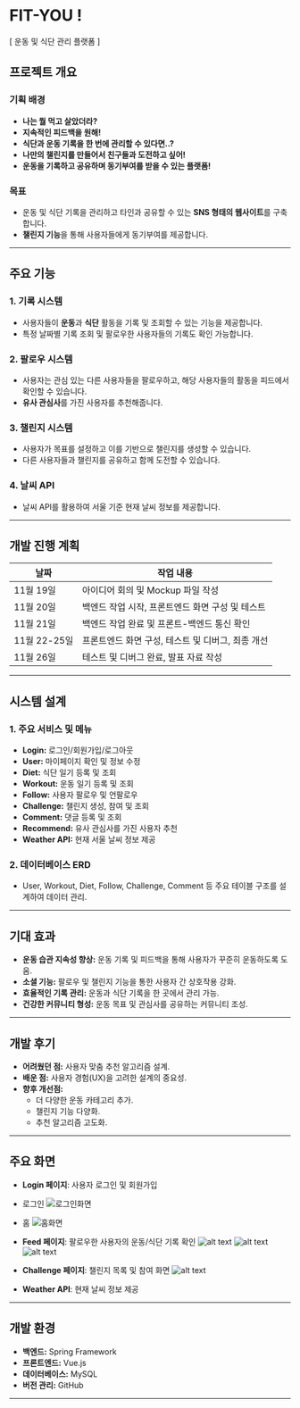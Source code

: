 # FIT-YOU !
[ 운동 및 식단 관리 플랫폼 ]


## 프로젝트 개요

### 기획 배경
- **나는 뭘 먹고 살았더라?**  
- **지속적인 피드백을 원해!**
- **식단과 운동 기록을 한 번에 관리할 수 있다면..?**
- **나만의 챌린지를 만들어서 친구들과 도전하고 싶어!**
- **운동을 기록하고 공유하며 동기부여를 받을 수 있는 플랫폼!**

### 목표
- 운동 및 식단 기록을 관리하고 타인과 공유할 수 있는 **SNS 형태의 웹사이트**를 구축합니다.
- **챌린지 기능**을 통해 사용자들에게 동기부여를 제공합니다.

---

## 주요 기능

### 1. **기록 시스템**
- 사용자들이 **운동**과 **식단** 활동을 기록 및 조회할 수 있는 기능을 제공합니다.
- 특정 날짜별 기록 조회 및 팔로우한 사용자들의 기록도 확인 가능합니다.

### 2. **팔로우 시스템**
- 사용자는 관심 있는 다른 사용자들을 팔로우하고, 해당 사용자들의 활동을 피드에서 확인할 수 있습니다.
- **유사 관심사**를 가진 사용자를 추천해줍니다.

### 3. **챌린지 시스템**
- 사용자가 목표를 설정하고 이를 기반으로 챌린지를 생성할 수 있습니다.
- 다른 사용자들과 챌린지를 공유하고 함께 도전할 수 있습니다.

### 4. **날씨 API**
- 날씨 API를 활용하여 서울 기준 현재 날씨 정보를 제공합니다.

---

## 개발 진행 계획
| 날짜        | 작업 내용                              |
|-------------|---------------------------------------|
| 11월 19일   | 아이디어 회의 및 Mockup 파일 작성      |
| 11월 20일   | 백엔드 작업 시작, 프론트엔드 화면 구성 및 테스트 |
| 11월 21일   | 백엔드 작업 완료 및 프론트-백엔드 통신 확인 |
| 11월 22-25일| 프론트엔드 화면 구성, 테스트 및 디버그, 최종 개선 |
| 11월 26일   | 테스트 및 디버그 완료, 발표 자료 작성 |

---

## 시스템 설계

### 1. 주요 서비스 및 메뉴
- **Login:** 로그인/회원가입/로그아웃
- **User:** 마이페이지 확인 및 정보 수정
- **Diet:** 식단 일기 등록 및 조회
- **Workout:** 운동 일기 등록 및 조회
- **Follow:** 사용자 팔로우 및 언팔로우
- **Challenge:** 챌린지 생성, 참여 및 조회
- **Comment:** 댓글 등록 및 조회
- **Recommend:** 유사 관심사를 가진 사용자 추천
- **Weather API:** 현재 서울 날씨 정보 제공

### 2. 데이터베이스 ERD
- User, Workout, Diet, Follow, Challenge, Comment 등 주요 테이블 구조를 설계하여 데이터 관리.

---

## 기대 효과
- **운동 습관 지속성 향상:** 운동 기록 및 피드백을 통해 사용자가 꾸준히 운동하도록 도움.
- **소셜 기능:** 팔로우 및 챌린지 기능을 통한 사용자 간 상호작용 강화.
- **효율적인 기록 관리:** 운동과 식단 기록을 한 곳에서 관리 가능.
- **건강한 커뮤니티 형성:** 운동 목표 및 관심사를 공유하는 커뮤니티 조성.

---

## 개발 후기
- **어려웠던 점:** 사용자 맞춤 추천 알고리즘 설계.
- **배운 점:** 사용자 경험(UX)을 고려한 설계의 중요성.
- **향후 개선점:** 
  - 더 다양한 운동 카테고리 추가.
  - 챌린지 기능 다양화.
  - 추천 알고리즘 고도화.

---

## 주요 화면
- **Login 페이지**: 사용자 로그인 및 회원가입
- 로그인
![로그인화면](사진/localhost_5173_user_login.png)

- 홈
![홈화면](사진/localhost_5173_.png)

- **Feed 페이지**: 팔로우한 사용자의 운동/식단 기록 확인
![alt text](사진/user_feed.PNG)
![alt text](사진/workout_create.PNG)
![alt text](사진/user_feed_with_comment.PNG)


- **Challenge 페이지**: 챌린지 목록 및 참여 화면
![alt text](사진/challenge.PNG)

- **Weather API**: 현재 날씨 정보 제공

---

## 개발 환경
- **백엔드:** Spring Framework
- **프론트엔드:** Vue.js
- **데이터베이스:** MySQL
- **버전 관리:** GitHub

---